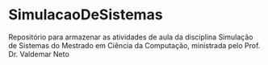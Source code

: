 # SimulacaoDeSistemas
Repositório para armazenar as atividades de aula da disciplina Simulação de Sistemas do Mestrado em Ciência da Computação, ministrada pelo Prof. Dr. Valdemar Neto

